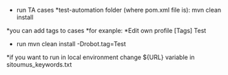 * run TA cases
*test-automation folder (where pom.xml file is):
mvn clean install

*you can add tags to cases
*for exanple:
*Edit own profile
  [Tags]    Test
* run
mvn clean install -Drobot.tag=Test

*if you want to run in local environment
change ${URL}	variable in sitoumus_keywords.txt
